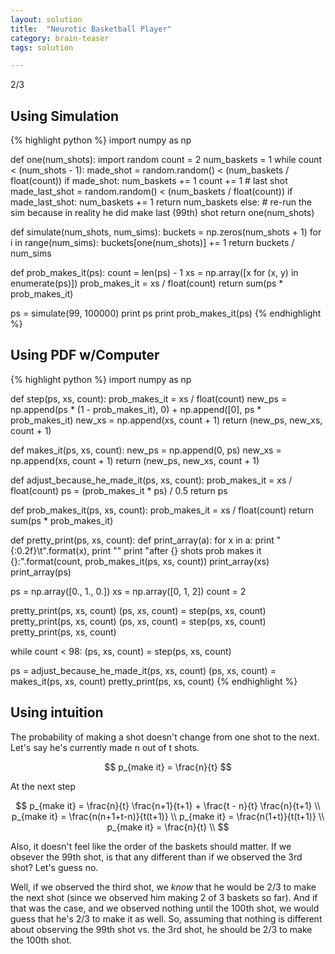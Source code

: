 ```yaml
---
layout: solution
title:  "Neurotic Basketball Player"
category: brain-teaser
tags: solution

---
```


2/3

## Using Simulation ##
{% highlight python %}
import numpy as np

def one(num_shots):
    import random
    count = 2
    num_baskets = 1
    while count < (num_shots - 1):
        made_shot = random.random() < (num_baskets / float(count))
        if made_shot:
            num_baskets += 1
        count += 1
    # last shot
    made_last_shot = random.random() < (num_baskets / float(count))
    if made_last_shot:
        num_baskets += 1
        return num_baskets
    else:
        # re-run the sim because in reality he did make last (99th) shot
        return one(num_shots)

def simulate(num_shots, num_sims):
    buckets = np.zeros(num_shots + 1)
    for i in range(num_sims):
        buckets[one(num_shots)] += 1
    return buckets / num_sims

def prob_makes_it(ps):
    count = len(ps) - 1
    xs = np.array([x for (x, y) in enumerate(ps)])
    prob_makes_it = xs / float(count)
    return sum(ps * prob_makes_it)

ps = simulate(99, 100000)
print ps
print prob_makes_it(ps)
{% endhighlight %}


## Using PDF w/Computer ##
{% highlight python %}
import numpy as np

def step(ps, xs, count):
    prob_makes_it = xs / float(count)
    new_ps = np.append(ps * (1 - prob_makes_it), 0) + np.append([0], ps * prob_makes_it)
    new_xs = np.append(xs, count + 1)
    return (new_ps, new_xs, count + 1)

def makes_it(ps, xs, count):
    new_ps = np.append(0, ps)
    new_xs = np.append(xs, count + 1)
    return (new_ps, new_xs, count + 1)

def adjust_because_he_made_it(ps, xs, count):
    prob_makes_it = xs / float(count)
    ps = (prob_makes_it * ps) / 0.5
    return ps

def prob_makes_it(ps, xs, count):
    prob_makes_it = xs / float(count)
    return sum(ps * prob_makes_it)

def pretty_print(ps, xs, count):
    def print_array(a):
        for x in a: print "{:0.2f}\t".format(x),
        print ""
    print "after {} shots prob makes it {}:".format(count, prob_makes_it(ps, xs, count))
    print_array(xs)
    print_array(ps)

ps = np.array([0., 1., 0.])
xs = np.array([0, 1, 2])
count = 2

pretty_print(ps, xs, count)
(ps, xs, count) = step(ps, xs, count)
pretty_print(ps, xs, count)
(ps, xs, count) = step(ps, xs, count)
pretty_print(ps, xs, count)

while count < 98:
    (ps, xs, count) = step(ps, xs, count)

ps = adjust_because_he_made_it(ps, xs, count)
(ps, xs, count) = makes_it(ps, xs, count)
pretty_print(ps, xs, count)
{% endhighlight %}

## Using intuition ##

The probability of making a shot doesn't change from one shot to the next.  Let's say he's currently made n out of t shots.

$$
p_{make it} = \frac{n}{t} 
$$

At the next step

$$
p_{make it} = \frac{n}{t} \frac{n+1}{t+1} + \frac{t - n}{t} \frac{n}{t+1} \\
p_{make it} = \frac{n(n+1+t-n)}{t(t+1)} \\
p_{make it} = \frac{n(1+t)}{t(t+1)} \\
p_{make it} = \frac{n}{t} \\
$$

Also, it doesn't feel like the order of the baskets should matter.  If we obsever the 99th shot, is that any different than if we observed the 3rd shot?  Let's guess no.

Well, if we observed the third shot, we *know* that he would be 2/3 to make the next shot (since we observed him making 2 of 3 baskets so far).  And if that was the case, and we observed nothing until the 100th shot, we would guess that he's 2/3 to make it as well.  So, assuming that nothing is different about observing the 99th shot vs. the 3rd shot, he should be 2/3 to make the 100th shot.
